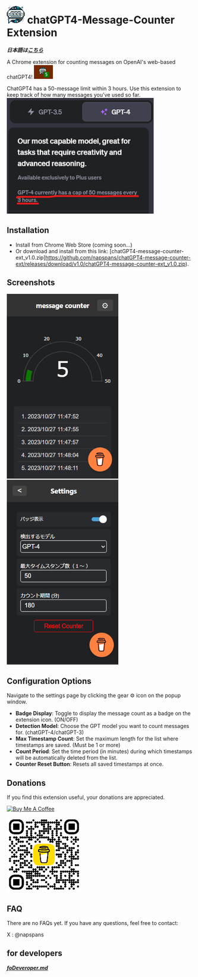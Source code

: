 # ![icon_source](/assets/icon48.png) chatGPT4-Message-Counter Extension
***日本語は[こちら](/docs/README_JP.md)***

A Chrome extension for counting messages on OpenAI's web-based chatGPT4! ![image](/assets/screenshot1.png)

ChatGPT4 has a 50-message limit within 3 hours. Use this extension to keep track of how many messages you've used so far.
![image](/assets/chatGPThasCap.png)

## Installation
- Install from Chrome Web Store (coming soon...)
- Or download and install from this link: [chatGPT4-message-counter-ext_v1.0.zip]https://github.com/napspans/chatGPT4-message-counter-ext/releases/download/v1.0/chatGPT4-message-counter-ext_v1.0.zip).

## Screenshots
![image](/assets/screenshot2.png)
![image](/assets/screenshot3.png)

## Configuration Options
Navigate to the settings page by clicking the gear &#9881; icon on the popup window.
- **Badge Display**: Toggle to display the message count as a badge on the extension icon. (ON/OFF)
- **Detection Model**: Choose the GPT model you want to count messages for. (chatGPT-4/chatGPT-3)
- **Max Timestamp Count**: Set the maximum length for the list where timestamps are saved. (Must be 1 or more)
- **Count Period**: Set the time period (in minutes) during which timestamps will be automatically deleted from the list.
- **Counter Reset Button**: Resets all saved timestamps at once.

## Donations
If you find this extension useful, your donations are appreciated.

<a href="https://www.buymeacoffee.com/napspans" target="_blank"><img src="https://cdn.buymeacoffee.com/buttons/v2/default-yellow.png" alt="Buy Me A Coffee" style="height: 60px !important;width: 200px !important;" ></a>

![bmc_qr](/assets/bmc_qr200.png)

## FAQ
There are no FAQs yet. If you have any questions, feel free to contact:

X : @napspans

## for developers
***[foDeveroper.md](/docs/foDeveroper.md)***